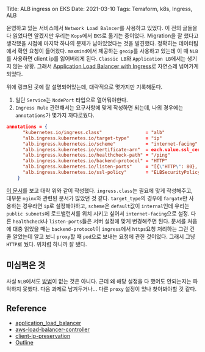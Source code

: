 Title: ALB ingress on EKS
Date: 2021-03-10
Tags: Terraform, k8s, Ingress, ALB

운영하고 있는 서비스에서 `Network Load Balncer`를 사용하고 있었다. 이 전의 글들을 다 읽었다면 알겠지만 우리는 `Kops`에서 `EKS`로 옮기는 중이었다. Migration을 잘 했다고 생각했을 시점에 마지막 하나의 문제가 남아있었다는 것을 발견했다. 정확히는 데이터팀에서 확인 요청이 들어왔다. `maxmind`에서 제공하는 `geoip`를 사용하고 있는데 이 때 `NLB`를 사용하면 client ip를 잃어버리게 된다. `Classic LB`와 `Application LB`에서는 생기지 않는 상황. 그래서 [Application Load Balancer with Ingress](application_load_balancer)로 자연스레 넘어가게 되었다.

위에 링크된 곳에 잘 설명되어있는데, 대략적으로 몇가지만 기록해둔다.

1. 일단 `Service`는 `NodePort` 타입으로 열어둬야한다.
2. `Ingress Rule` 관련해서는 요구사항에 맞게 작성하면 되는데, 나의 경우에는 `annotations`가 몇가지 까다로웠다.

```json
annotations = {
      "kubernetes.io/ingress.class"                = "alb"                                                                                                 // alb
      "alb.ingress.kubernetes.io/target-type"      = "ip"                                                                                                  // fargate
      "alb.ingress.kubernetes.io/scheme"           = "internet-facing"                                                                                     // public subnets
      "alb.ingress.kubernetes.io/certificate-arn"  = each.value.ssl_cert_arn                                                                               // cert
      "alb.ingress.kubernetes.io/healthcheck-path" = "/ping"                                                                                    // health check
      "alb.ingress.kubernetes.io/backend-protocol" = "HTTP"                                                                                                // traffics route to pod 
      "alb.ingress.kubernetes.io/listen-ports"     = "[{\"HTTP\": 80}, {\"HTTPS\": 443 }, {\"HTTPS\": ${var.my_port}}]"                                    // listeners
      "alb.ingress.kubernetes.io/ssl-policy"       = "ELBSecurityPolicy-TLS-1-1-2017-01"                                                                   // SSL policy. there is default policy though.
    }
```

[이 문서](aws-load-balancer-controller)를 보고 대략 위와 같이 작성했다. `ingress.class`는 필요에 맞게 작성해주고, 대부분 `nginx`와 관련된 문서가 많았던 것 같다. `target_type`의 경우에 `fargate`만 사용하는 경우라면 `ip`로 설정해야하고, `scheme`은 `default`값이 `internal`인데 우리는 `public subnets`에 로드밸런서를 위치 시키고 싶어서 `internet-facing`으로 설정. 다른 `healthcheck`나 `listen-ports`들은 서버 설정에 맞게 변경해주면 된다. 문서를 처음에 대충 읽었을 때는 `backend-protocol`이 `ingress`에서 `https`요청 처리하는 그런 건 줄 알았는데 알고 보니 `proxy`할 때 `pod`으로 보내는 요청에 관한 것이었다. 그래서 그냥 `HTTP`로 뒀다. 위처럼 하니까 잘 됐다.

## 미심쩍은 것

사실 `NLB`에서도 [방법][client-ip-preservation]이 없는 것은 아니다. 근데 왜 해당 설정을 다 했어도 안되는지는 파악하지 못했다. 다음 과제로 남겨두거나... 다른 `proxy` 설정이 있나 찾아봐야할 것 같다.

## Reference

- [application_load_balancer][application_load_balancer]
- [aws-load-balancer-controller][aws-load-balancer-controller]
- [client-ip-preservation][client-ip-preservation]
- [Outline][overview]

[application_load_balancer]: https://docs.aws.amazon.com/eks/latest/userguide/alb-ingress.html
[client-ip-preservation]: https://docs.aws.amazon.com/elasticloadbalancing/latest/network/load-balancer-target-groups.html#client-ip-preservation
[aws-load-balancer-controller]: https://kubernetes-sigs.github.io/aws-load-balancer-controller/v2.1/guide/ingress/annotations/
[overview]: https://www.stacksimplify.com/aws-eks/aws-alb-ingress/learn-aws-alb-ingress-on-aws-eks/
